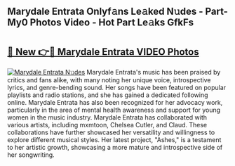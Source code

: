 ## Marydale Entrata Onlyf𝚊ns Le𝚊ked N𝚞des - Part-My0 Photos Video - Hot Part Le𝚊ks GfkFs

# <h2><a href="http://ab51912.deff.icu/?id=Marydale+Entrata">🔗 New 👉🔴 Marydale Entrata VIDEO Photos</a></h2>

[![Marydale Entrata N𝚞des](https://i.imgur.com/rIISA9y.gif)](http://ab51912.deff.icu/?id=Marydale+Entrata)
Marydale Entrata's music has been praised by critics and fans alike, with many noting her unique voice, introspective lyrics, and genre-bending sound. Her songs have been featured on popular playlists and radio stations, and she has gained a dedicated following online. Marydale Entrata has also been recognized for her advocacy work, particularly in the area of mental health awareness and support for young women in the music industry. Marydale Entrata has collaborated with various artists, including mxmtoon, Chelsea Cutler, and Claud. These collaborations have further showcased her versatility and willingness to explore different musical styles. Her latest project, "Ashes," is a testament to her artistic growth, showcasing a more mature and introspective side of her songwriting.
